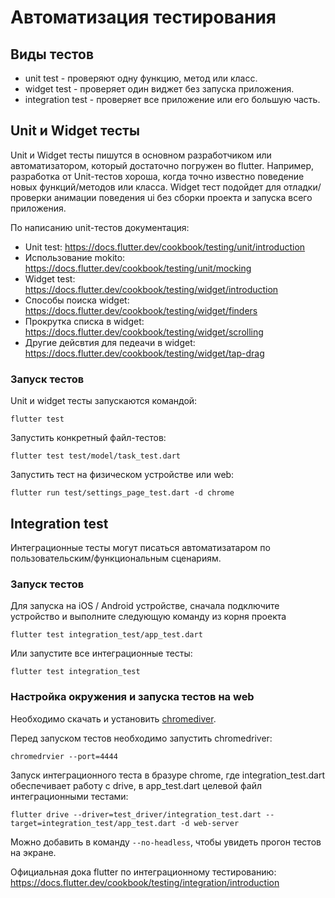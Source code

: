 # Автоматизация тестирования

## Виды тестов

- unit test - проверяют одну функцию, метод или класс.
- widget test - проверяет один виджет без запуска приложения.
- integration test - проверяет все приложение или его большую часть.

## Unit и Widget тесты

Unit и Widget тесты пишутся в основном разработчиком или автоматизатором, который достаточно 
погружен во flutter. Например, разработка от Unit-тестов хороша, когда точно известно поведение 
новых функций/методов или класса.
Widget тест подойдет для отладки/проверки анимации поведения ui без сборки проекта и запуска всего 
приложения.

По написанию unit-тестов документация:  
- Unit test: https://docs.flutter.dev/cookbook/testing/unit/introduction
- Использование mokito: https://docs.flutter.dev/cookbook/testing/unit/mocking
- Widget test: https://docs.flutter.dev/cookbook/testing/widget/introduction
- Способы поиска widget: https://docs.flutter.dev/cookbook/testing/widget/finders
- Прокрутка списка в widget: https://docs.flutter.dev/cookbook/testing/widget/scrolling
- Другие дейсвтия для педеачи в widget: https://docs.flutter.dev/cookbook/testing/widget/tap-drag

### Запуск тестов

Unit и widget тесты запускаются командой:
```
flutter test
```
Запустить конкретный файл-тестов:
```
flutter test test/model/task_test.dart
```
Запустить тест на физическом устройстве или web: 
```
flutter run test/settings_page_test.dart -d chrome
```

## Integration test

Интеграционные тесты могут писаться автоматизатаром по пользовательским/функциональным сценариям. 

### Запуск тестов

Для запуска на iOS / Android устройстве, сначала подключите устройство и выполните следующую команду из корня проекта
```
flutter test integration_test/app_test.dart
```
Или запустите все интеграционные тесты:
```
flutter test integration_test
```

### Настройка окружения и запуска тестов на web

Необходимо скачать и установить [chromediver](https://chromedriver.chromium.org/downloads).

Перед запуском тестов необходимо запустить chromedriver:
```
chromedrvier --port=4444
```
Запуск интеграционного теста в бразуре chrome, где integration_test.dart обеспечивает работу с drive, 
в app_test.dart целевой файл интеграционными тестами:
```
flutter drive --driver=test_driver/integration_test.dart --target=integration_test/app_test.dart -d web-server
```
Можно добавить в команду `--no-headless`, чтобы увидеть прогон тестов на экране.

Официальная дока flutter по интеграционному тестированию: https://docs.flutter.dev/cookbook/testing/integration/introduction  
